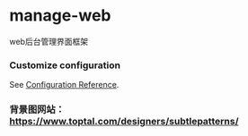 # manage-web

web后台管理界面框架

### Customize configuration
See [Configuration Reference](https://cli.vuejs.org/config/).

### 背景图网站：https://www.toptal.com/designers/subtlepatterns/